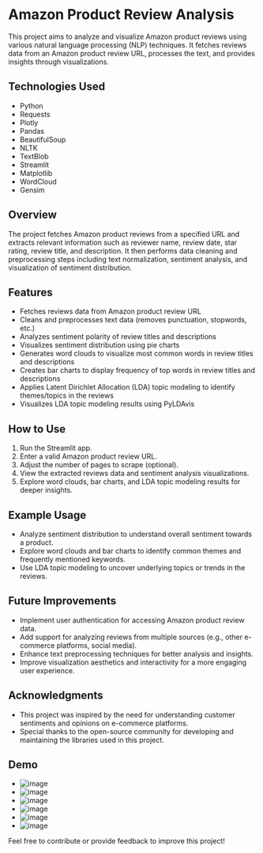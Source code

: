 # Amazon Product Review Analysis

This project aims to analyze and visualize Amazon product reviews using various natural language processing (NLP) techniques. It fetches reviews data from an Amazon product review URL, processes the text, and provides insights through visualizations.

## Technologies Used
- Python
- Requests
- Plotly
- Pandas
- BeautifulSoup
- NLTK
- TextBlob
- Streamlit
- Matplotlib
- WordCloud
- Gensim

## Overview
The project fetches Amazon product reviews from a specified URL and extracts relevant information such as reviewer name, review date, star rating, review title, and description. It then performs data cleaning and preprocessing steps including text normalization, sentiment analysis, and visualization of sentiment distribution.

## Features
- Fetches reviews data from Amazon product review URL
- Cleans and preprocesses text data (removes punctuation, stopwords, etc.)
- Analyzes sentiment polarity of review titles and descriptions
- Visualizes sentiment distribution using pie charts
- Generates word clouds to visualize most common words in review titles and descriptions
- Creates bar charts to display frequency of top words in review titles and descriptions
- Applies Latent Dirichlet Allocation (LDA) topic modeling to identify themes/topics in the reviews
- Visualizes LDA topic modeling results using PyLDAvis

## How to Use
1. Run the Streamlit app.
2. Enter a valid Amazon product review URL.
3. Adjust the number of pages to scrape (optional).
4. View the extracted reviews data and sentiment analysis visualizations.
5. Explore word clouds, bar charts, and LDA topic modeling results for deeper insights.

## Example Usage
- Analyze sentiment distribution to understand overall sentiment towards a product.
- Explore word clouds and bar charts to identify common themes and frequently mentioned keywords.
- Use LDA topic modeling to uncover underlying topics or trends in the reviews.

## Future Improvements
- Implement user authentication for accessing Amazon product review data.
- Add support for analyzing reviews from multiple sources (e.g., other e-commerce platforms, social media).
- Enhance text preprocessing techniques for better analysis and insights.
- Improve visualization aesthetics and interactivity for a more engaging user experience.

## Acknowledgments
- This project was inspired by the need for understanding customer sentiments and opinions on e-commerce platforms.
- Special thanks to the open-source community for developing and maintaining the libraries used in this project.

## Demo
- ![image](https://github.com/siddhesh-Mhatre/ReviewAnalyzer-AmazonProducts/assets/80941193/e3390774-4294-4045-97f3-00268c7af754)
- ![image](https://github.com/siddhesh-Mhatre/ReviewAnalyzer-AmazonProducts/assets/80941193/d955a94c-ebe6-42e7-85bd-f3886c4718f1)
- ![image](https://github.com/siddhesh-Mhatre/ReviewAnalyzer-AmazonProducts/assets/80941193/24a14694-aeed-4c1d-9f2a-abc815c3fa6c)
- ![image](https://github.com/siddhesh-Mhatre/ReviewAnalyzer-AmazonProducts/assets/80941193/56ae3fe8-3210-46a7-9b23-a5782f182e12)
- ![image](https://github.com/siddhesh-Mhatre/ReviewAnalyzer-AmazonProducts/assets/80941193/1366292d-55b1-4678-9990-5363b4f77b02)
- ![image](https://github.com/siddhesh-Mhatre/ReviewAnalyzer-AmazonProducts/assets/80941193/bd60dba1-7582-43e1-9ab7-8892c8b4bc0e)







Feel free to contribute or provide feedback to improve this project!

